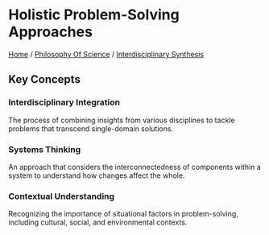 # Holistic Problem-Solving Approaches

[Home](../../../../README.md) / [Philosophy Of Science](../../../../philosophy_of_science/README.md) / [Interdisciplinary Synthesis](../../../philosophy_of_science/interdisciplinary_synthesis/README.md)

## Key Concepts

### Interdisciplinary Integration

The process of combining insights from various disciplines to tackle problems that transcend single-domain solutions.

### Systems Thinking

An approach that considers the interconnectedness of components within a system to understand how changes affect the whole.

### Contextual Understanding

Recognizing the importance of situational factors in problem-solving, including cultural, social, and environmental contexts.

